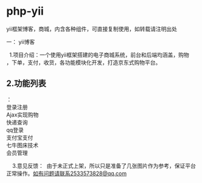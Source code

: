 # php-yii
  yii框架博客，商城，内含各种组件，可直接复制使用，如转载请注明出处

一： yii博客

     1.项目介绍：一个使用yii框架搭建的电子商城系统，前台和后端均涵盖，购物
    ，下单，支付，收货，各功能模块化开发，打造京东式购物平台。
    
<h2>2.功能列表</h2>：  
             <br> 登录注册	
             <br> Ajax实现购物
             <br> 快递查询
             <br>qq登录
             <br>支付宝支付     
             <br>七牛图床技术                
             <br>会员管理
                 
     3.意见反馈：  由于未正式上架，所以只是准备了几张图片作为参考，保证平台正常操作。如有问题请联系2533573828@qq.com
